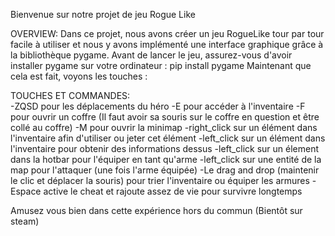 Bienvenue sur notre projet de jeu Rogue Like


OVERVIEW:
Dans ce projet, nous avons créer un jeu RogueLike tour par tour facile à utiliser et nous y avons implémenté une interface graphique grâce à la bibliothèque pygame.
Avant de lancer le jeu, assurez-vous d'avoir installer pygame sur votre ordinateur : pip install pygame
Maintenant que cela est fait, voyons les touches :


TOUCHES ET COMMANDES:   
-ZQSD pour les déplacements du héro
-E pour accéder à l'inventaire
-F pour ouvrir un coffre (Il faut avoir sa souris sur le coffre en question et être collé au coffre)
-M pour ouvrir la minimap
-right_click sur un élément dans l'inventaire afin d'utiliser ou jeter cet élément
-left_click sur un élément dans l'inventaire pour obtenir des informations dessus
-left_click sur un élement dans la hotbar pour l'équiper en tant qu'arme
-left_click sur une entité de la map pour l'attaquer (une fois l'arme équipée)
-Le drag and drop (maintenir le clic et déplacer la souris) pour trier l'inventaire ou équiper les armures
-Espace active le cheat et rajoute assez de vie pour survivre longtemps



Amusez vous bien dans cette expérience hors du commun (Bientôt sur steam)